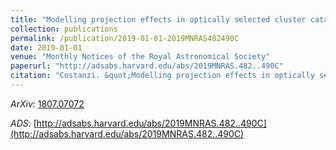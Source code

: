 ```yaml
---
title: "Modelling projection effects in optically selected cluster catalogues"
collection: publications
permalink: /publication/2019-01-01-2019MNRAS482490C
date: 2019-01-01
venue: "Monthly Notices of the Royal Astronomical Society"
paperurl: "http://adsabs.harvard.edu/abs/2019MNRAS.482..490C"
citation: "Costanzi. &quot;Modelling projection effects in optically selected cluster catalogues.&quot; <i>Monthly Notices of the Royal Astronomical Society</i>, 482:, Jan 2019"
---
```


*ArXiv*: [1807.07072](https://arxiv.org/abs/1807.07072)

*ADS*: [http://adsabs.harvard.edu/abs/2019MNRAS.482..490C](http://adsabs.harvard.edu/abs/2019MNRAS.482..490C)
